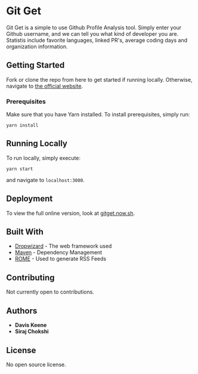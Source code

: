 # Git Get

Git Get is a simple to use Github Profile Analysis tool. Simply enter your Github username, and we can tell you what kind of developer you are. Statistis include favorite languages, linked PR's, average coding days and organization information.

## Getting Started

Fork or clone the repo from here to get started if running locally. Otherwise, navigate to [the official website](gitget.now.sh).

### Prerequisites

Make sure that you have Yarn installed. To install prerequisites, simply run:

```
yarn install
```

## Running Locally

To run locally, simply execute:
```
yarn start
```
and navigate to `localhost:3000`.

## Deployment

To view the full online version, look at [gitget.now.sh](gitget.now.sh).

## Built With

* [Dropwizard](http://www.dropwizard.io/1.0.2/docs/) - The web framework used
* [Maven](https://maven.apache.org/) - Dependency Management
* [ROME](https://rometools.github.io/rome/) - Used to generate RSS Feeds

## Contributing

Not currently open to contributions.

## Authors

* **Davis Keene**
* **Siraj Chokshi**

## License

No open source license.
